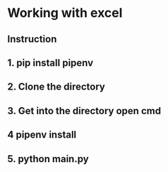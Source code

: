 # Working with excel

## Instruction

## 1. pip install pipenv

## 2. Clone the directory

## 3. Get into the directory open cmd

## 4 pipenv install

## 5. python main.py
